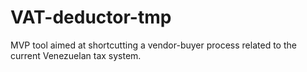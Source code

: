 # VAT-deductor-tmp
MVP tool aimed at shortcutting a vendor-buyer process related to the current Venezuelan tax system.

